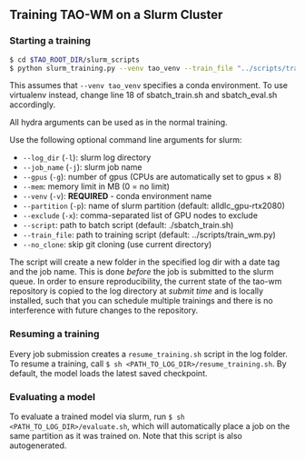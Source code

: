 ##	Training TAO-WM on a Slurm Cluster
### Starting a training
```bash
$ cd $TAO_ROOT_DIR/slurm_scripts
$ python slurm_training.py --venv tao_venv --train_file "../scripts/train_wm.py"
```
This assumes that `--venv tao_venv` specifies a conda environment.
To use virtualenv instead, change line 18 of sbatch_train.sh and sbatch_eval.sh accordingly.

All hydra arguments can be used as in the normal training.

Use the following optional command line arguments for slurm:
- `--log_dir` (`-l`): slurm log directory
- `--job_name` (`-j`): slurm job name  
- `--gpus` (`-g`): number of gpus (CPUs are automatically set to gpus × 8)
- `--mem`: memory limit in MB (0 = no limit)
- `--venv` (`-v`): **REQUIRED** - conda environment name
- `--partition` (`-p`): name of slurm partition (default: alldlc_gpu-rtx2080)
- `--exclude` (`-x`): comma-separated list of GPU nodes to exclude
- `--script`: path to batch script (default: ./sbatch_train.sh)
- `--train_file`: path to training script (default: ../scripts/train_wm.py)
- `--no_clone`: skip git cloning (use current directory)

The script will create a new folder in the specified log dir with a date tag and the job name.
This is done *before* the job is submitted to the slurm queue.
In order to ensure reproducibility, the current state of the tao-wm repository is copied to the log directory at *submit time* and is
locally installed, such that you can schedule multiple trainings and there is no interference with future changes to the repository.

### Resuming a training
Every job submission creates a `resume_training.sh` script in the log folder. To resume a training,
call `$ sh <PATH_TO_LOG_DIR>/resume_training.sh`. By default, the model loads the latest saved checkpoint.

### Evaluating a model
To evaluate a trained model via slurm, run `$ sh <PATH_TO_LOG_DIR>/evaluate.sh`, which will automatically place a job 
on the same partition as it was trained on. Note that this script is also autogenerated.
